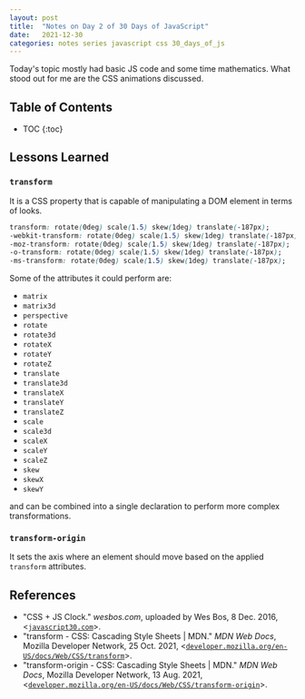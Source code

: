 ```yaml
---
layout: post
title:  "Notes on Day 2 of 30 Days of JavaScript"
date:   2021-12-30
categories: notes series javascript css 30_days_of_js
---
```


Today's topic mostly had basic JS code and some time mathematics. What stood out for me are the CSS animations discussed.

## Table of Contents
* TOC
{:toc}

## Lessons Learned

### `transform`

It is a CSS property that is capable of manipulating a DOM element in terms of looks. 

~~~ css
transform: rotate(0deg) scale(1.5) skew(1deg) translate(-187px);
-webkit-transform: rotate(0deg) scale(1.5) skew(1deg) translate(-187px);
-moz-transform: rotate(0deg) scale(1.5) skew(1deg) translate(-187px);
-o-transform: rotate(0deg) scale(1.5) skew(1deg) translate(-187px);
-ms-transform: rotate(0deg) scale(1.5) skew(1deg) translate(-187px);
~~~

Some of the attributes it could perform are:

- `matrix`
- `matrix3d`
- `perspective`
- `rotate`
- `rotate3d`
- `rotateX`
- `rotateY`
- `rotateZ`
- `translate`
- `translate3d`
- `translateX`
- `translateY`
- `translateZ`
- `scale`
- `scale3d`
- `scaleX`
- `scaleY`
- `scaleZ`
- `skew`
- `skewX`
- `skewY`

and can be combined into a single declaration to perform more complex transformations.

### `transform-origin`

It sets the axis where an element should move based on the applied `transform` attributes.

## References
* "CSS + JS Clock." *wesbos.com*, uploaded by Wes Bos, 8 Dec. 2016, <[`javascript30.com`](https://javascript30.com/)>.
* "transform - CSS: Cascading Style Sheets \| MDN." *MDN Web Docs*, Mozilla Developer Network, 25 Oct. 2021, <[`developer.mozilla.org/en-US/docs/Web/CSS/transform`](https://developer.mozilla.org/en-US/docs/Web/CSS/transform)>.
* "transform-origin - CSS: Cascading Style Sheets \| MDN." *MDN Web Docs*, Mozilla Developer Network, 13 Aug. 2021, <[`developer.mozilla.org/en-US/docs/Web/CSS/transform-origin`](https://developer.mozilla.org/en-US/docs/Web/CSS/transform-origin)>.